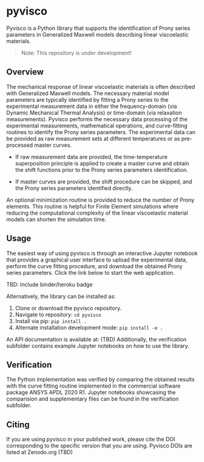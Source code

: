 # pyvisco

Pyvisco is a Python library that supports the identification of Prony series parameters in Generalized Maxwell models describing linear viscoelastic materials. 

> Note: This repository is under development!

## Overview
The mechanical response of linear viscoelastic materials is often described with Generalized Maxwell models. The necessary material model parameters are typically identified by fitting a Prony series to the experimental measurement data in either the frequency-domain (via Dynamic Mechanical Thermal Analysis) or time-domain (via relaxation measurements). Pyvisco performs the necessary data processing of the experimental measurements, mathematical operations, and curve-fitting routines to identify the Prony series parameters. The experimental data can be provided as raw measurement sets at different temperatures or as pre-processed master curves.

* If raw measurement data are provided, the time-temperature superposition principle is applied to create a master curve and obtain the shift functions prior to the Prony series parameters identification. 

* If master curves are provided, the shift procedure can be skipped, and the Prony series parameters identified directly. 

An optional minimization routine is provided to reduce the number of Prony elements. This routine is helpful for Finite Element simulations where reducing the computational complexity of the linear viscoelastic material models can shorten the simulation time.

## Usage
The easiest way of using pyvisco is through an interactive Jupyter notebook that provides a graphical user interface to upload the experimental data, perform the curve fitting procedure, and download the obtained Prony series parameters. Click the link below to start the web application.

TBD: Include binder/heroku badge

Alternatively, the library can be installed as:
1. Clone or download the pyvisco repository.
2. Navigate to repository: `cd pyvisco`
3. Install via pip: `pip install .`
4. Alternate installation development mode: `pip install -e .`

An API documentation is available at: (TBD)
Additionally, the verification subfolder contains example Jupyter notebooks on how to use the library.

## Verification
The Python implementation was verified by comparing the obtained results with the curve fitting routine implemented in the commercial software package ANSYS APDL 2020 R1. Jupyter notebooks showcasing the comparision and supplementary files can be found in the verification subfolder.

## Citing
If you are using pyvisco in your published work, please cite the DOI corresponding to the specific version that you are using. Pyvisco DOIs are listed at Zenodo.org (TBD) 
